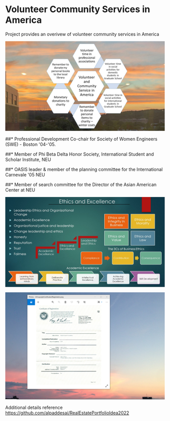 # Volunteer Community Services in America

Project provides an overivew of volunteer community services in America

![image](VolunteerCommunityServices.jpg)

##* Professional Development Co-chair for Society of Women Engineers (SWE) - Boston '04-'05.

##* Member of Phi Beta Delta Honor Society, International Student and Scholar Institute, NEU

##* OASIS leader & member of the planning committee for the International Carnevale '05 NEU

##* Member of search committee for the Director of the Asian American Center at NEU

![image](Ethics.jpg)

![image](USCopyrightCertificate.png)

Additional details reference https://github.com/alpaddesai/RealEstatePortfolioIdea2022
